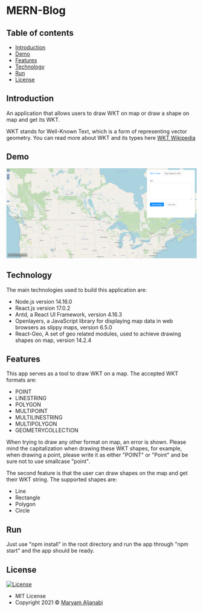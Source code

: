 # MERN-Blog

## Table of contents

- [Introduction](#introduction)
- [Demo](#demo)
- [Features](#features)
- [Technology](#technology)
- [Run](#run)
- [License](#license)

## Introduction

An application that allows users to draw WKT on map or draw a shape on map and get its WKT.

WKT stands for Well-Known Text, which is a form of representing vector geometry. You can read more about WKT and its types here [WKT Wikipedia](https://en.wikipedia.org/wiki/Well-known_text_representation_of_geometry)

## Demo

![Image description](screenshot.png)

## Technology

The main technologies used to build this application are:

- Node.js version 14.16.0
- React.js version 17.0.2
- Antd, a React UI Framework, version 4.16.3
- Openlayers, a JavaScript library for displaying map data in web browsers as slippy maps, version 6.5.0
- React-Geo, A set of geo related modules, used to achieve drawing shapes on map, version 14.2.4

## Features

This app serves as a tool to draw WKT on a map. The accepted WKT formats are:

- POINT
- LINESTRING
- POLYGON
- MULTIPOINT
- MULTILINESTRING
- MULTIPOLYGON
- GEOMETRYCOLLECTION

When trying to draw any other format on map, an error is shown. Please mind the capitalization when drawing these WKT shapes, for example, when drawing a point, please write it as either "POINT" or "Point" and be sure not to use smallcase "point".

The second feature is that the user can draw shapes on the map and get their WKT string. The supported shapes are:

- Line
- Rectangle
- Polygon
- Circle

## Run

Just use "npm install" in the root directory and run the app through "npm start" and the app should be ready.

## License

[![License](https://img.shields.io/:License-MIT-blue.svg?style=flat-square)](http://badges.mit-license.org)

- MIT License
- Copyright 2021 © [Maryam Aljanabi](https://github.com/maryamaljanabi)
